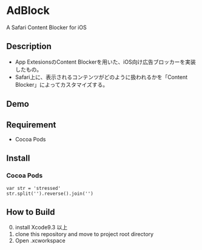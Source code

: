 AdBlock
=======
A Safari Content Blocker for iOS

## Description
* App ExtesionsのContent Blockerを用いた、iOS向け広告ブロッカーを実装したもの。
* Safari上に、表示されるコンテンツがどのように扱われるかを「Content Blocker」によってカスタマイズする。

## Demo

## Requirement
* Cocoa Pods

## Install

### Cocoa Pods

```terminal
var str = 'stressed'
str.split('').reverse().join('')
```


## How to Build
0. install Xcode9.3 以上
1. clone this repository and move to project root directory
2. Open .xcworkspace

